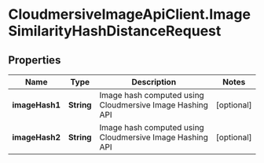 # CloudmersiveImageApiClient.ImageSimilarityHashDistanceRequest

## Properties
Name | Type | Description | Notes
------------ | ------------- | ------------- | -------------
**imageHash1** | **String** | Image hash computed using Cloudmersive Image Hashing API | [optional] 
**imageHash2** | **String** | Image hash computed using Cloudmersive Image Hashing API | [optional] 


